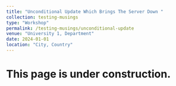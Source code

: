 ```yaml
---
title: "Unconditional Update Which Brings The Server Down "
collection: testing-musings
type: "Workshop"
permalink: /testing-musings/unconditional-update
venue: "University 1, Department"
date: 2024-01-01
location: "City, Country"
---
```



This page is under construction.
======

